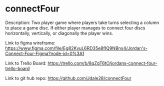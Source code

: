 # connectFour

Description:
Two player game where players take turns selecting a column to place a game disc. If either player manages to connect four discs horizontally, vertically, or diagonally the player wins.


Link to figma wireframe:
https://www.figma.com/file/Eg82KvuL6RD35e8fIQ9NBnx4/Jordan's-Connect-Four-Figma?node-id=0%3A1

Link to Trello Board:
https://trello.com/b/8qZgT6tO/jordans-connect-four-trello-board

Link to git hub repo:
https://github.com/Jdale28/connectFour